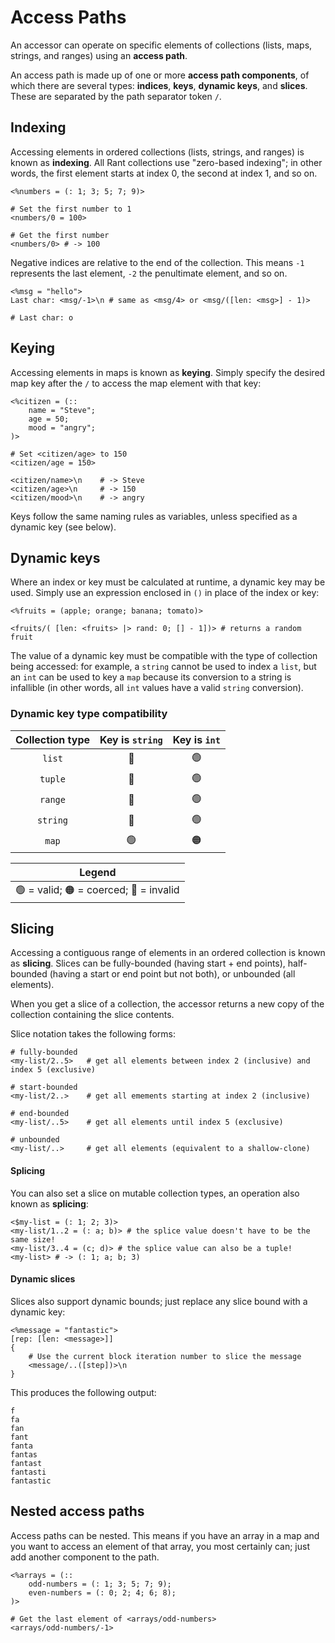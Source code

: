 # Access Paths

An accessor can operate on specific elements of collections (lists, maps, strings, and ranges) using an **access path**.

An access path is made up of one or more **access path components**, of which there are several types: **indices**, **keys**, **dynamic keys**, and **slices**.
These are separated by the path separator token `/`.

## Indexing

Accessing elements in ordered collections (lists, strings, and ranges) is known as **indexing**.
All Rant collections use "zero-based indexing"; in other words, the first element starts at index 0, the second at index 1, and so on.

```rant
<%numbers = (: 1; 3; 5; 7; 9)>

# Set the first number to 1
<numbers/0 = 100>

# Get the first number
<numbers/0> # -> 100
```

Negative indices are relative to the end of the collection. This means `-1` represents the last element, `-2` the penultimate element, and so on.

```rant
<%msg = "hello">
Last char: <msg/-1>\n # same as <msg/4> or <msg/([len: <msg>] - 1)>

# Last char: o
```

## Keying

Accessing elements in maps is known as **keying**. 
Simply specify the desired map key after the `/` to access the map element with that key:

```rant
<%citizen = (::
    name = "Steve";
    age = 50;
    mood = "angry";
)>

# Set <citizen/age> to 150
<citizen/age = 150>

<citizen/name>\n    # -> Steve
<citizen/age>\n     # -> 150
<citizen/mood>\n    # -> angry
```

Keys follow the same naming rules as variables, unless specified as a dynamic key (see below).

## Dynamic keys

Where an index or key must be calculated at runtime, a dynamic key may be used. Simply use an expression enclosed in `()` in place of the index or key:

```rant
<%fruits = (apple; orange; banana; tomato)>

<fruits/( [len: <fruits> |> rand: 0; [] - 1])> # returns a random fruit
```

The value of a dynamic key must be compatible with the type of collection being accessed: for example, a `string` cannot be used to index a `list`, but an `int` can be used to key a `map` because its conversion to a string is infallible (in other words, all `int` values have a valid `string` conversion).

### Dynamic key type compatibility


|Collection type|Key is `string`|Key is `int`|
|:-------------:|:-------------:|:----------:|
|`list`  |🔴|🟢|
|`tuple` |🔴|🟢|
|`range` |🔴|🟢|
|`string`|🔴|🟢|
|`map`   |🟢|🟠|

<p></p>

|Legend                                    |
|:----------------------------------------:|
|🟢 = valid; 🟠 = coerced; 🔴 = invalid|

## Slicing

Accessing a contiguous range of elements in an ordered collection is known as **slicing**. 
Slices can be fully-bounded (having start + end points), half-bounded (having a start or end point but not both), or unbounded (all elements).

When you get a slice of a collection, the accessor returns a new copy of the collection containing the slice contents.

Slice notation takes the following forms:

```rant
# fully-bounded
<my-list/2..5>   # get all elements between index 2 (inclusive) and index 5 (exclusive)

# start-bounded
<my-list/2..>    # get all emements starting at index 2 (inclusive)

# end-bounded
<my-list/..5>    # get all elements until index 5 (exclusive)

# unbounded
<my-list/..>     # get all elements (equivalent to a shallow-clone)
```

#### Splicing

You can also set a slice on mutable collection types, an operation also known as **splicing**:

```rant
<$my-list = (: 1; 2; 3)>
<my-list/1..2 = (: a; b)> # the splice value doesn't have to be the same size!
<my-list/3..4 = (c; d)> # the splice value can also be a tuple!
<my-list> # -> (: 1; a; b; 3)
```

#### Dynamic slices

Slices also support dynamic bounds; just replace any slice bound with a dynamic key:

```rant
<%message = "fantastic">
[rep: [len: <message>]]
{
    # Use the current block iteration number to slice the message
    <message/..([step])>\n
}
```
This produces the following output:
```
f 
fa
fan
fant
fanta
fantas
fantast
fantasti
fantastic
```

## Nested access paths

Access paths can be nested. This means if you have an array in a map and you want to access an element of that array, you most certainly can; just add another component to the path.

```rant
<%arrays = (::
    odd-numbers = (: 1; 3; 5; 7; 9);
    even-numbers = (: 0; 2; 4; 6; 8);
)>

# Get the last element of <arrays/odd-numbers>
<arrays/odd-numbers/-1>
```